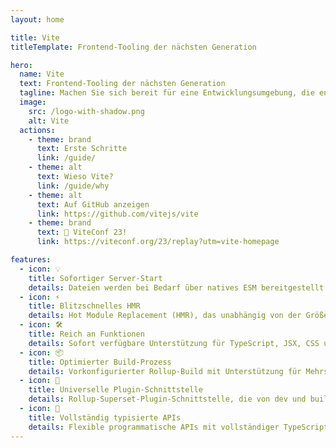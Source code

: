 ```yaml
---
layout: home

title: Vite
titleTemplate: Frontend-Tooling der nächsten Generation

hero:
  name: Vite
  text: Frontend-Tooling der nächsten Generation
  tagline: Machen Sie sich bereit für eine Entwicklungsumgebung, die endlich mit Ihnen Schritt halten kann.
  image:
    src: /logo-with-shadow.png
    alt: Vite
  actions:
    - theme: brand
      text: Erste Schritte
      link: /guide/
    - theme: alt
      text: Wieso Vite?
      link: /guide/why
    - theme: alt
      text: Auf GitHub anzeigen
      link: https://github.com/vitejs/vite
    - theme: brand
      text: 🎉 ViteConf 23!
      link: https://viteconf.org/23/replay?utm=vite-homepage

features:
  - icon: 💡
    title: Sofortiger Server-Start
    details: Dateien werden bei Bedarf über natives ESM bereitgestellt - kein Bundling erforderlich!
  - icon: ⚡️
    title: Blitzschnelles HMR
    details: Hot Module Replacement (HMR), das unabhängig von der Größe der Anwendung schnell bleibt.
  - icon: 🛠️
    title: Reich an Funktionen
    details: Sofort verfügbare Unterstützung für TypeScript, JSX, CSS und mehr.
  - icon: 📦
    title: Optimierter Build-Prozess
    details: Vorkonfigurierter Rollup-Build mit Unterstützung für Mehrseiten- und Bibliotheksmodus.
  - icon: 🔩
    title: Universelle Plugin-Schnittstelle
    details: Rollup-Superset-Plugin-Schnittstelle, die von dev und build gemeinsam genutzt wird.
  - icon: 🔑
    title: Vollständig typisierte APIs
    details: Flexible programmatische APIs mit vollständiger TypeScript-Typisierung.
---
```


